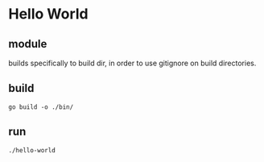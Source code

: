 # Hello World

## module
builds specifically to build dir, in order to use gitignore on build directories.

## build
`go build -o ./bin/`

## run
`./hello-world`
